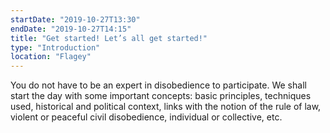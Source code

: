 ```yaml
---
startDate: "2019-10-27T13:30"
endDate: "2019-10-27T14:15"
title: "Get started! Let’s all get started!"
type: "Introduction"
location: "Flagey"
---
```

You do not have to be an expert in disobedience to participate. We shall start the day with some important concepts: basic principles, techniques used, historical and political context, links with the notion of the rule of law, violent or peaceful civil disobedience, individual or collective, etc.
